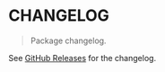# CHANGELOG

> Package changelog.

See [GitHub Releases](https://github.com/stdlib-js/math-iter-sequences-primes/releases) for the changelog.